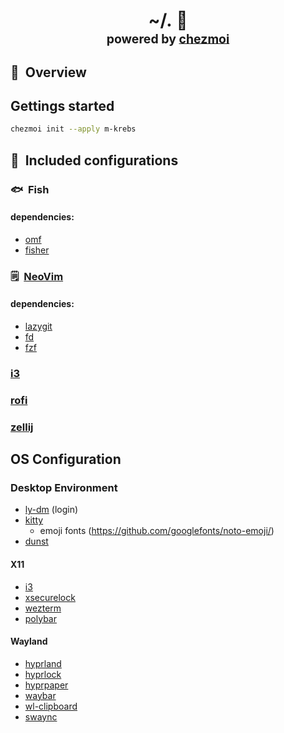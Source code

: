 <h1 align="center">
    ~/.&nbsp;📂
    <br>
    <sup><sub>powered by  <a href="https://www.chezmoi.io/">chezmoi</a></sub></sup>
</h1>

## :book:&nbsp; Overview

## Gettings started

```bash
chezmoi init --apply m-krebs
```
## :file_folder:&nbsp; Included configurations

### :fish:&nbsp; Fish
#### dependencies:
- [omf](https://github.com/oh-my-fish/oh-my-fish)
- [fisher](https://github.com/jorgebucaran/fisher)

### :spiral_notepad:&nbsp; [NeoVim](https://m-krebs.dev/nvim)
#### dependencies:
- [lazygit](https://github.com/jesseduffield/lazygit)
- [fd](https://github.com/sharkdp/fd)
- [fzf](https://github.com/junegunn/fzf)

### [i3](https://i3wm.org/)

### [rofi](https://davatorium.github.io/rofi)

### [zellij](https://zellij.dev)

## OS Configuration

### Desktop Environment
- [ly-dm](https://archlinux.org/packages/extra/x86_64/ly/) (login)
- [kitty](https://github.com/kovidgoyal/kitty)
  - emoji fonts (https://github.com/googlefonts/noto-emoji/)
- [dunst](https://github.com/dunst-project/dunst)

#### X11
- [i3](https://i3wm.org/)
- [xsecurelock](https://github.com/google/xsecurelock)
- [wezterm](https://wezterm.org)
- [polybar](https://polybar.github.io/)

#### Wayland
- [hyprland](https://wiki.hyprland.org)
- [hyprlock](https://wiki.hyprland.org/Hypr-Ecosystem/hyprlock/)
- [hyprpaper](https://wiki.hyprland.org/Hypr-Ecosystem/hyprpaper/)
- [waybar](https://github.com/Alexays/Waybar/)
- [wl-clipboard](https://github.com/bugaevc/wl-clipboard)
- [swaync](https://github.com/ErikReider/SwayNotificationCenter)

